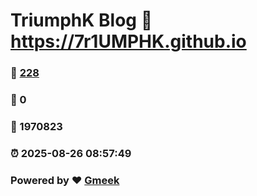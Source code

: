 # TriumphK Blog :link: https://7r1UMPHK.github.io 
### :page_facing_up: [228](https://7r1UMPHK.github.io/tag.html) 
### :speech_balloon: 0 
### :hibiscus: 1970823 
### :alarm_clock: 2025-08-26 08:57:49 
### Powered by :heart: [Gmeek](https://github.com/Meekdai/Gmeek)
